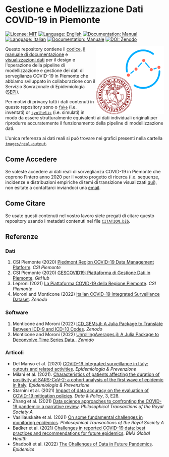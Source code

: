 # Gestione e Modellizzazione Dati COVID-19 in Piemonte

[![License: MIT](https://img.shields.io/badge/License-MIT-green.svg)](https://github.com/UniTo-SEPI/COVID-19_Piedmont/blob/main/LICENSE)
[![Language: English](https://img.shields.io/badge/Language-English-red.svg)](https://github.com/UniTo-SEPI/COVID-19_Piedmont/blob/main/README.md)
[![Documentation: Manual](https://img.shields.io/badge/Docs-Manual-orange.svg)](https://github.com/UniTo-SEPI/COVID-19_Piedmont/blob/main/docs/README.md)
[![Language: Italian](https://img.shields.io/badge/Language-Italian-blue.svg)](https://github.com/UniTo-SEPI/COVID-19_Piedmont/blob/main/README-ITA.md) 
[![Documentation: Manuale](https://img.shields.io/badge/Docs-Manuale-lightblue.svg)](https://github.com/UniTo-SEPI/COVID-19_Piedmont/blob/main/docs/README-ITA.md)
[![DOI: Zenodo](https://zenodo.org/badge/571272348.svg)](https://zenodo.org/badge/latestdoi/571272348)

<img align="right" width="215" height="215" src="https://github.com/UniTo-SEPI/COVID-19_Piedmont/blob/main/images/logo/logo.png?raw=true">

Questo repository contiene il [codice](https://github.com/UniTo-SEPI/COVID-19_Piedmont/tree/main/src), [il manuale di documentazione](https://github.com/UniTo-SEPI/COVID-19_Piedmont/tree/main/docs/README-ITA.md) e [visualizzazioni dati](https://github.com/UniTo-SEPI/COVID-19_Piedmont/tree/main/images/plots) per il design e l'operazione della pipeline di modellizzazione e gestione dei dati di sorveglianza COVID-19 in Piemonte che abbiamo sviluppato in collaborazione con il Servizio Sovrazonale di Epidemiologia ([SEPI](https://www.epi.piemonte.it/)).

Per motivi di privacy tutti i dati contenuti in questo repository sono o [`fake`](https://github.com/UniTo-SEPI/COVID-19_Piedmont/tree/main/data/fake-input) (i.e. inventati) or [`synthetic`](https://github.com/UniTo-SEPI/COVID-19_Piedmont/tree/main/data/synthetic-input) (i.e. simulati) in modo da essere strutturalmente equivalenti ai dati individuali originali per riprodurre accuratemente il funzionamento della pipeline di modellizzazione dati. 

L'unica referenza ai dati reali si può trovare nei grafici presenti nella cartella [`images/real-output`](https://github.com/UniTo-SEPI/COVID-19_Piedmont/tree/main/images/plots/real-output).

## Come Accedere 

Se voleste accedere ai dati reali di sorveglianza COVID-19 in Piemonte che coprono l'intero anno 2020 per il vostro progetto di ricerca (i.e. sequenze, incidenze e distribuzioni empiriche di temi di transizione visualizzati [qui](https://github.com/UniTo-SEPI/COVID-19_Piedmont/tree/main/images/plots/real-output)), non esitate a contattarci inviandoci una [email](inphyt@gmail.com). 

## Come Citare

Se usate questi contenuti nel vostro lavoro siete pregati di citare questo repository usando i metadati contenuti nel file [`CITATION.bib`](https://github.com/UniTo-SEPI/COVID-19_Piedmont/blob/main/CITATION.bib).

## Referenze 

### Dati 

1. CSI Piemonte (2020) [Piedmont Region COVID-19 Data Management Platform](https://www.csipiemonte.it/en/project/piedmont-region-covid-19-platform). *CSI Piemonte*
2. CSI Piemonte (2020) [GESCOVID19: Piattaforma di Gestione Dati in Piemonte](https://github.com/regione-piemonte/gescovid19). *GitHub*
3. Leproni (2021) [La Piattaforma COVID-19 della Regione Piemonte](https://www.masteradabi.it/images/CSI_Piattaforma_COVID_20210308_V2.pdf). *CSI Piemonte*
4. Moroni and Monticone (2022) [Italian COVID-19 Integrated Surveillance Dataset](https://doi.org/10.5281/zenodo.5748141). *Zenodo*

### Software 

1. Monticone and Moroni (2022) [ICD_GEMs.jl: A Julia Package to Translate Between ICD-9 and ICD-10 Codes](https://doi.org/10.5281/zenodo.6564434). *Zenodo*
2. Monticone and Moroni (2022) [UnrollingAverages.jl: A Julia Package to Deconvolve Time Series Data.](https://doi.org/10.5281/zenodo.5725301). *Zenodo*


### Articoli 

* Del Manso et al. (2020) [COVID-19 integrated surveillance in Italy: outputs and related activities](https://doi.org/10.19191/EP20.5-6.S2.105). *Epidemiologia & Prevenzione*
* Milani et al. (2021). [Characteristics of patients affecting the duration of positivity at SARS-CoV-2: a cohort analysis of the first wave of epidemic in Italy](https://epiprev.it/5814). *Epidemiologia & Prevenzione* 
* Starnini et al. (2021) [Impact of data accuracy on the evaluation of COVID-19 mitigation policies](https://www.doi.org/10.1017/dap.2021.25). *Data & Policy*, 3, E28. 
* Zhang et al. (2021) [Data science approaches to confronting the COVID-19 pandemic: a narrative review](https://doi.org/10.1098/rsta.2021.0127). *Philosophical Transactions of the Royal Society A*
* Vasiliauskaite et al. (2021) [On some fundamental challenges in monitoring epidemics](https://doi.org/10.1098/rsta.2021.0117). *Philosophical Transactions of the Royal Society A*
* Badker et al. (2021) [Challenges in reported COVID-19 data: best practices and recommendations for future epidemics](http://dx.doi.org/10.1136/bmjgh-2021-005542). *BMJ Global Health*
* Shadbolt et al. (2022) [The Challenges of Data in Future Pandemics](https://doi.org/10.1016/j.epidem.2022.100612). *Epidemics*